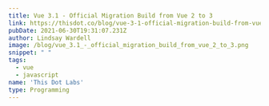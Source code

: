 ```yaml
---
title: Vue 3.1 - Official Migration Build from Vue 2 to 3
link: https://thisdot.co/blog/vue-3-1-official-migration-build-from-vue-2-to-3
pubDate: 2021-06-30T19:31:07.231Z
author: Lindsay Wardell
image: /blog/vue_3.1_-_official_migration_build_from_vue_2_to_3.png
snippet: " "
tags:
  - vue
  - javascript
name: 'This Dot Labs'
type: Programming
---
```

